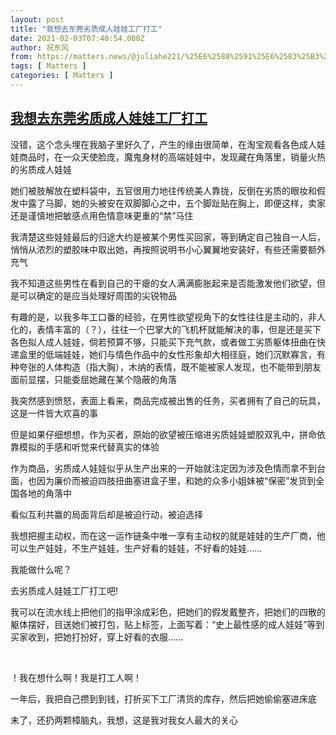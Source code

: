 ```yaml
---
layout: post
title: "我想去东莞劣质成人娃娃工厂打工"
date: 2021-02-03T07:40:54.000Z
author: 祝东风
from: https://matters.news/@juliahe221/%25E6%2588%2591%25E6%2583%25B3%25E5%258E%25BB%25E4%25B8%259C%25E8%258E%259E%25E5%258A%25A3%25E8%25B4%25A8%25E6%2588%2590%25E4%25BA%25BA%25E5%25A8%2583%25E5%25A8%2583%25E5%25B7%25A5%25E5%258E%2582%25E6%2589%2593%25E5%25B7%25A5-bafyreidvlardvkoqndwnbeqobwirm5cu5i6k7db3ozgbl4ubrvumsw3tdi
tags: [ Matters ]
categories: [ Matters ]
---
```

<!--1612338054000-->
[我想去东莞劣质成人娃娃工厂打工](https://matters.news/@juliahe221/%25E6%2588%2591%25E6%2583%25B3%25E5%258E%25BB%25E4%25B8%259C%25E8%258E%259E%25E5%258A%25A3%25E8%25B4%25A8%25E6%2588%2590%25E4%25BA%25BA%25E5%25A8%2583%25E5%25A8%2583%25E5%25B7%25A5%25E5%258E%2582%25E6%2589%2593%25E5%25B7%25A5-bafyreidvlardvkoqndwnbeqobwirm5cu5i6k7db3ozgbl4ubrvumsw3tdi)
------

<div>
<p>没错，这个念头埋在我脑子里好久了，产生的缘由很简单，在淘宝观看各色成人娃娃商品时，在一众天使脸庞，魔鬼身材的高端娃娃中，发现藏在角落里，销量火热的劣质成人娃娃</p><p>她们被肢解放在塑料袋中，五官很用力地往传统美人靠拢，反倒在劣质的眼妆和假发中露了马脚，她的头被安在双脚脚心之中，五个脚趾贴在胸上，即便这样，卖家还是谨慎地把敏感点用色情意味更重的“禁”马住</p><p>我清楚这些娃娃最后的归途大约是被某个男性买回家，等到确定自己独自一人后，悄悄从浓烈的塑胶味中取出她，再按照说明书小心翼翼地安装好，有些还需要额外充气</p><p>我不知道这些男性在看到自己的干瘪的女人满满膨胀起来是否能激发他们欲望，但是可以确定的是应当处理好周围的尖锐物品</p><p>有趣的是，以我多年工口番的经验，在男性欲望视角下的女性往往是主动的，非人化的，表情丰富的（？），往往一个巴掌大的飞机杯就能解决的事，但是还是买下各色拟人成人娃娃，倘若预算不够，只能买下充气款，或者做工劣质躯体扭曲在快递盒里的低端娃娃，她们与情色作品中的女性形象却大相径庭，她们沉默寡言，有种夸张的人体构造（指大胸），木纳的表情，既不能被家人发现，也不能带到朋友面前显摆，只能委屈她藏在某个隐蔽的角落</p><p>我突然感到愤怒，表面上看来，商品完成被出售的任务，买者拥有了自己的玩具，这是一件皆大欢喜的事</p><p>但是如果仔细想想，作为买者，原始的欲望被压缩进劣质娃娃塑胶双乳中，拼命依靠模拟的手感和听觉来代替真实的体验</p><p>作为商品，劣质成人娃娃似乎从生产出来的一开始就注定因为涉及色情而拿不到台面，也因为廉价而被迫四肢扭曲塞进盒子里，和她的众多小姐妹被“保密”发货到全国各地的角落中</p><p>看似互利共赢的局面背后却是被迫行动，被迫选择</p><p>我想把握主动权，而在这一运作链条中唯一享有主动权的就是娃娃的生产厂商，他可以生产娃娃，不生产娃娃，生产好看的娃娃，不好看的娃娃……</p><p>我能做什么呢？</p><p>去劣质成人娃娃工厂打工吧!</p><p>我可以在流水线上把他们的指甲涂成彩色，把她们的假发戴整齐，把她们的四散的躯体摆好，目送她们被打包，贴上标签，上面写着：“史上最性感的成人娃娃”等到买家收到，把她打扮好，穿上好看的衣服……</p><p><br></p><p>！我在想什么啊！我是打工人啊！</p><p>一年后，我把自己攒到到钱，打折买下工厂清货的库存，然后把她偷偷塞进床底</p><p>末了，还扔两颗樟脑丸，我想，这是我对我女人最大的关心</p>
</div>
